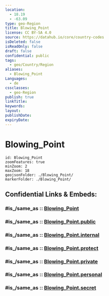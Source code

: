 ```yaml
---
location:
  - 18.19
  - -63.09
type: geo-Region
title: Blowing_Point
license: CC BY-SA 4.0
source: https://datahub.io/core/country-codes
isDeleted: false
isReadOnly: false
draft: false
confidential: public
tags:
  - geo/Country/Region
aliases:
  - Blowing_Point
Languages:
  - de
cssclasses:
  - geo-Region
publish: true
linkTitle:
keywords:
layout:
publishDate:
expiryDate:
---
```


# Blowing_Point

```leaflet
id: Blowing_Point
zoomFeatures: true 
minZoom: 2 
maxZoom: 18
geojsonFolder: ./Blowing_Point/
markerFolder: ./Blowing_Point/
```


## Confidential Links & Embeds: 

### #is_/same_as :: [Blowing_Point](/_Standards/Earth/Continent/America~Caribbean/Anguilla/Counties~Anguilla/Blowing_Point.md) 

### #is_/same_as :: [Blowing_Point.public](/_public/Earth/Continent/America~Caribbean/Anguilla/Counties~Anguilla/Blowing_Point.public.md) 

### #is_/same_as :: [Blowing_Point.internal](/_internal/Earth/Continent/America~Caribbean/Anguilla/Counties~Anguilla/Blowing_Point.internal.md) 

### #is_/same_as :: [Blowing_Point.protect](/_protect/Earth/Continent/America~Caribbean/Anguilla/Counties~Anguilla/Blowing_Point.protect.md) 

### #is_/same_as :: [Blowing_Point.private](/_private/Earth/Continent/America~Caribbean/Anguilla/Counties~Anguilla/Blowing_Point.private.md) 

### #is_/same_as :: [Blowing_Point.personal](/_personal/Earth/Continent/America~Caribbean/Anguilla/Counties~Anguilla/Blowing_Point.personal.md) 

### #is_/same_as :: [Blowing_Point.secret](/_secret/Earth/Continent/America~Caribbean/Anguilla/Counties~Anguilla/Blowing_Point.secret.md)

